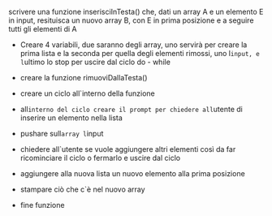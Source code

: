 scrivere una funzione inserisciInTesta() che, dati un array A e un elemento E in input, resituisca un nuovo array B, con E in prima posizione e a seguire tutti gli elementi di A

- Creare 4 variabili, due saranno degli array, uno servirà per creare la prima lista e la seconda per quella degli elementi rimossi, uno l`input, e l`ultimo lo stop per uscire dal ciclo do - while

- creare la funzione rimuoviDallaTesta()

- creare un ciclo all`interno della funzione

- all`interno del ciclo creare il prompt per chiedere all`utente di inserire un elemento nella lista

- pushare sull`array l`input

- chiedere all`utente se vuole aggiungere altri elementi così da far ricominciare il ciclo o fermarlo e uscire dal ciclo

- aggiungere alla nuova lista un nuovo elemento alla prima posizione

- stampare ciò che c`è nel nuovo array

- fine funzione
